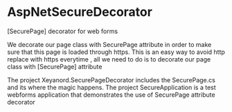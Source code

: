 AspNetSecureDecorator
=====================

[SecurePage] decorator for web forms

We decorate our page class with SecurePage attribute in order to make sure that this page is loaded through https.
This is an easy way to avoid http replace with https everytime , all we need to do is to decorate our page class with [SecurePage] attribute

The project Xeyanord.SecurePageDecorator includes the SecurePage.cs and its where the magic happens.
The project SecureApplication is a test webforms application that demonstrates the use of SecurePage attribute decorator